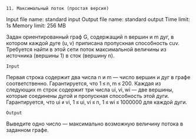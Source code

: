     11. Максимальный поток (простая версия)

Input file name: standard input
Output file name: standard output
Time limit: 1s
Memory limit: 256 MB

Задан ориентированный граф G, содержащий n вершин и m дуг, в котором каждой дуге (u, v) приписана пропускная способность cuv.
Требуется найти в этой сети поток максимальной величины из источника (вершины 1) в сток (вершину n).

    Input
Первая строка содержит два числа n и m — число вершин и дуг в графе соответственно. Гарантируется, что 1 ≤ n, m ≤ 200.
Каждая из следующих m строк содержит три числа ui, vi, wi — две вершины, которые соединены дугой и пропускная способность этой дуги. Гарантируется, что ui ≠ vi, 1 ≤ ui, vi ≤ n, 1 ≤ wi ≤ 1000000 для каждой дуги.

    Output
Выведите одно число — максимально возможную величину потока в заданном графе.
